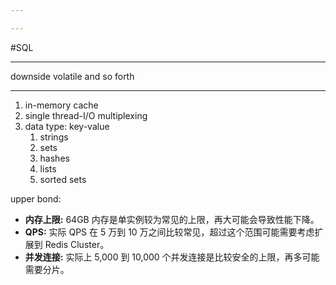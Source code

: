 ```yaml
---

---
```


#SQL

----------------------------
downside
volatile
and so forth

------------------

1. in-memory cache
2. single thread-I/O multiplexing
3. data type: key-value
	1. strings
	2. sets
	3. hashes
	4. lists
	5. sorted sets



upper  bond:
- **内存上限:** 64GB 内存是单实例较为常见的上限，再大可能会导致性能下降。
- **QPS:** 实际 QPS 在 5 万到 10 万之间比较常见，超过这个范围可能需要考虑扩展到 Redis Cluster。
- **并发连接:** 实际上 5,000 到 10,000 个并发连接是比较安全的上限，再多可能需要分片。

